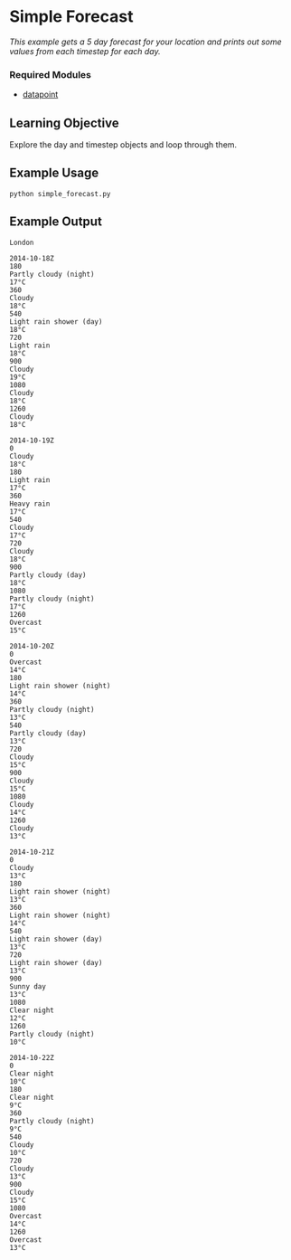 # Simple Forecast

_This example gets a 5 day forecast for your location and prints out
some values from each timestep for each day._

### Required Modules
 * [datapoint](https://github.com/ejep/datapoint-python)

## Learning Objective

Explore the day and timestep objects and loop through them.

## Example Usage

```Shell
python simple_forecast.py
```

## Example Output

```
London

2014-10-18Z
180
Partly cloudy (night)
17°C
360
Cloudy
18°C
540
Light rain shower (day)
18°C
720
Light rain
18°C
900
Cloudy
19°C
1080
Cloudy
18°C
1260
Cloudy
18°C

2014-10-19Z
0
Cloudy
18°C
180
Light rain
17°C
360
Heavy rain
17°C
540
Cloudy
17°C
720
Cloudy
18°C
900
Partly cloudy (day)
18°C
1080
Partly cloudy (night)
17°C
1260
Overcast
15°C

2014-10-20Z
0
Overcast
14°C
180
Light rain shower (night)
14°C
360
Partly cloudy (night)
13°C
540
Partly cloudy (day)
13°C
720
Cloudy
15°C
900
Cloudy
15°C
1080
Cloudy
14°C
1260
Cloudy
13°C

2014-10-21Z
0
Cloudy
13°C
180
Light rain shower (night)
13°C
360
Light rain shower (night)
14°C
540
Light rain shower (day)
13°C
720
Light rain shower (day)
13°C
900
Sunny day
13°C
1080
Clear night
12°C
1260
Partly cloudy (night)
10°C

2014-10-22Z
0
Clear night
10°C
180
Clear night
9°C
360
Partly cloudy (night)
9°C
540
Cloudy
10°C
720
Cloudy
13°C
900
Cloudy
15°C
1080
Overcast
14°C
1260
Overcast
13°C
```
